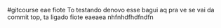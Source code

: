 #gitcourse
eae fiote
To testando denovo esse bagui aq pra ve se vai da commit top, ta ligado fiote
eaeaea
nhfnhdfhdfndfn
